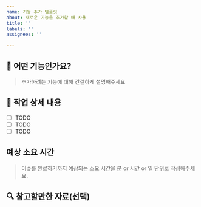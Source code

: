 ```yaml
---
name: 기능 추가 템플릿
about: 새로운 기능을 추가할 때 사용
title: ''
labels: ''
assignees: ''

---
```


## 📌 어떤 기능인가요?

> 추가하려는 기능에 대해 간결하게 설명해주세요

## 📜 작업 상세 내용

- [ ] TODO
- [ ] TODO
- [ ] TODO

## 예상 소요 시간

> 이슈를 완료하기까지 예상되는 소요 시간을 분 or 시간 or 일 단위로 작성해주세요.

## 🔍 참고할만한 자료(선택)